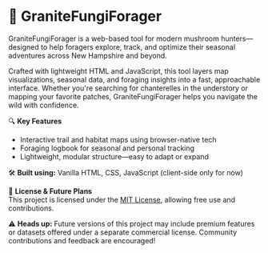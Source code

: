 # 🍄 GraniteFungiForager

GraniteFungiForager is a web-based tool for modern mushroom hunters—designed to help foragers explore, track, and optimize their seasonal adventures across New Hampshire and beyond.

Crafted with lightweight HTML and JavaScript, this tool layers map visualizations, seasonal data, and foraging insights into a fast, approachable interface. Whether you're searching for chanterelles in the understory or mapping your favorite patches, GraniteFungiForager helps you navigate the wild with confidence.

🔍 **Key Features**
- Interactive trail and habitat maps using browser-native tech
- Foraging logbook for seasonal and personal tracking
- Lightweight, modular structure—easy to adapt or expand

🛠️ **Built using:** Vanilla HTML, CSS, JavaScript (client-side only for now)

📌 **License & Future Plans**  
This project is licensed under the [MIT License](./LICENSE), allowing free use and contributions.

⚠️ **Heads up:** Future versions of this project may include premium features or datasets offered under a separate commercial license. Community contributions and feedback are encouraged!
